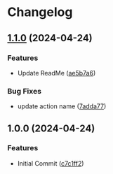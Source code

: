 # Changelog

## [1.1.0](https://github.com/erkenes/php-cs-fixer-action/compare/php8.3-1.0.0...php8.3-1.1.0) (2024-04-24)


### Features

* Update ReadMe ([ae5b7a6](https://github.com/erkenes/php-cs-fixer-action/commit/ae5b7a6ae8d0f82f3253cfe1674f76e93f5306cd))


### Bug Fixes

* update action name ([7adda77](https://github.com/erkenes/php-cs-fixer-action/commit/7adda777c0421b16615d6fb6eb8fa74397adc45e))

## 1.0.0 (2024-04-24)


### Features

* Initial Commit ([c7c1ff2](https://github.com/erkenes/php-cs-fixer-action/commit/c7c1ff22aec1f8942c3f87265dd87f481fc6ec6c))

